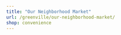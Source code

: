 ```yaml
---
title: "Our Neighborhood Market"
url: /greenville/our-neighborhood-market/
shop: convenience
---
```

